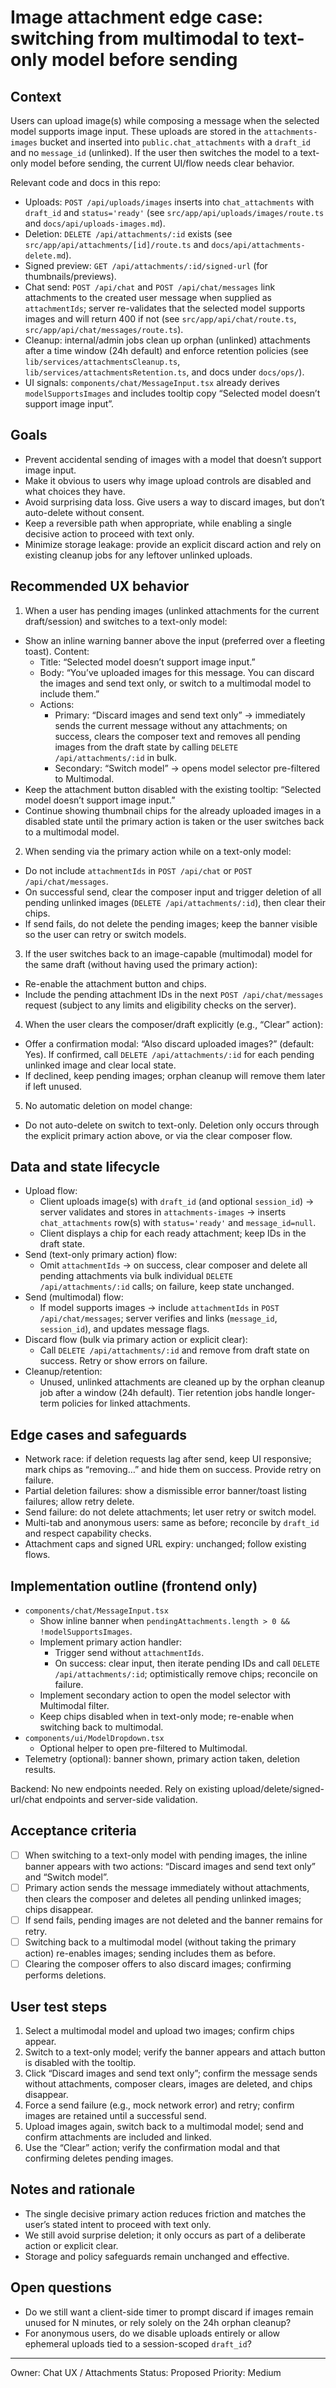 # Image attachment edge case: switching from multimodal to text-only model before sending

## Context

Users can upload image(s) while composing a message when the selected model supports image input. These uploads are stored in the `attachments-images` bucket and inserted into `public.chat_attachments` with a `draft_id` and no `message_id` (unlinked). If the user then switches the model to a text-only model before sending, the current UI/flow needs clear behavior.

Relevant code and docs in this repo:

- Uploads: `POST /api/uploads/images` inserts into `chat_attachments` with `draft_id` and `status='ready'` (see `src/app/api/uploads/images/route.ts` and `docs/api/uploads-images.md`).
- Deletion: `DELETE /api/attachments/:id` exists (see `src/app/api/attachments/[id]/route.ts` and `docs/api/attachments-delete.md`).
- Signed preview: `GET /api/attachments/:id/signed-url` (for thumbnails/previews).
- Chat send: `POST /api/chat` and `POST /api/chat/messages` link attachments to the created user message when supplied as `attachmentIds`; server re-validates that the selected model supports images and will return 400 if not (see `src/app/api/chat/route.ts`, `src/app/api/chat/messages/route.ts`).
- Cleanup: internal/admin jobs clean up orphan (unlinked) attachments after a time window (24h default) and enforce retention policies (see `lib/services/attachmentsCleanup.ts`, `lib/services/attachmentsRetention.ts`, and docs under `docs/ops/`).
- UI signals: `components/chat/MessageInput.tsx` already derives `modelSupportsImages` and includes tooltip copy “Selected model doesn’t support image input”.

## Goals

- Prevent accidental sending of images with a model that doesn’t support image input.
- Make it obvious to users why image upload controls are disabled and what choices they have.
- Avoid surprising data loss. Give users a way to discard images, but don’t auto-delete without consent.
- Keep a reversible path when appropriate, while enabling a single decisive action to proceed with text only.
- Minimize storage leakage: provide an explicit discard action and rely on existing cleanup jobs for any leftover unlinked uploads.

## Recommended UX behavior

1. When a user has pending images (unlinked attachments for the current draft/session) and switches to a text-only model:

- Show an inline warning banner above the input (preferred over a fleeting toast). Content:
  - Title: “Selected model doesn’t support image input.”
  - Body: “You’ve uploaded images for this message. You can discard the images and send text only, or switch to a multimodal model to include them.”
  - Actions:
    - Primary: “Discard images and send text only” → immediately sends the current message without any attachments; on success, clears the composer text and removes all pending images from the draft state by calling `DELETE /api/attachments/:id` in bulk.
    - Secondary: “Switch model” → opens model selector pre-filtered to Multimodal.
- Keep the attachment button disabled with the existing tooltip: “Selected model doesn’t support image input.”
- Continue showing thumbnail chips for the already uploaded images in a disabled state until the primary action is taken or the user switches back to a multimodal model.

2. When sending via the primary action while on a text-only model:

- Do not include `attachmentIds` in `POST /api/chat` or `POST /api/chat/messages`.
- On successful send, clear the composer input and trigger deletion of all pending unlinked images (`DELETE /api/attachments/:id`), then clear their chips.
- If send fails, do not delete the pending images; keep the banner visible so the user can retry or switch models.

3. If the user switches back to an image-capable (multimodal) model for the same draft (without having used the primary action):

- Re-enable the attachment button and chips.
- Include the pending attachment IDs in the next `POST /api/chat/messages` request (subject to any limits and eligibility checks on the server).

4. When the user clears the composer/draft explicitly (e.g., “Clear” action):

- Offer a confirmation modal: “Also discard uploaded images?” (default: Yes). If confirmed, call `DELETE /api/attachments/:id` for each pending unlinked image and clear local state.
- If declined, keep pending images; orphan cleanup will remove them later if left unused.

5. No automatic deletion on model change:

- Do not auto-delete on switch to text-only. Deletion only occurs through the explicit primary action above, or via the clear composer flow.

## Data and state lifecycle

- Upload flow:
  - Client uploads image(s) with `draft_id` (and optional `session_id`) → server validates and stores in `attachments-images` → inserts `chat_attachments` row(s) with `status='ready'` and `message_id=null`.
  - Client displays a chip for each ready attachment; keep IDs in the draft state.
- Send (text-only primary action) flow:
  - Omit `attachmentIds` → on success, clear composer and delete all pending attachments via bulk individual `DELETE /api/attachments/:id` calls; on failure, keep state unchanged.
- Send (multimodal) flow:
  - If model supports images → include `attachmentIds` in `POST /api/chat/messages`; server verifies and links (`message_id`, `session_id`), and updates message flags.
- Discard flow (bulk via primary action or explicit clear):
  - Call `DELETE /api/attachments/:id` and remove from draft state on success. Retry or show errors on failure.
- Cleanup/retention:
  - Unused, unlinked attachments are cleaned up by the orphan cleanup job after a window (24h default). Tier retention jobs handle longer-term policies for linked attachments.

## Edge cases and safeguards

- Network race: if deletion requests lag after send, keep UI responsive; mark chips as “removing…” and hide them on success. Provide retry on failure.
- Partial deletion failures: show a dismissible error banner/toast listing failures; allow retry delete.
- Send failure: do not delete attachments; let user retry or switch model.
- Multi-tab and anonymous users: same as before; reconcile by `draft_id` and respect capability checks.
- Attachment caps and signed URL expiry: unchanged; follow existing flows.

## Implementation outline (frontend only)

- `components/chat/MessageInput.tsx`
  - Show inline banner when `pendingAttachments.length > 0 && !modelSupportsImages`.
  - Implement primary action handler:
    - Trigger send without `attachmentIds`.
    - On success: clear input, then iterate pending IDs and call `DELETE /api/attachments/:id`; optimistically remove chips; reconcile on failure.
  - Implement secondary action to open the model selector with Multimodal filter.
  - Keep chips disabled when in text-only mode; re-enable when switching back to multimodal.
- `components/ui/ModelDropdown.tsx`
  - Optional helper to open pre-filtered to Multimodal.
- Telemetry (optional): banner shown, primary action taken, deletion results.

Backend: No new endpoints needed. Rely on existing upload/delete/signed-url/chat endpoints and server-side validation.

## Acceptance criteria

- [ ] When switching to a text-only model with pending images, the inline banner appears with two actions: “Discard images and send text only” and “Switch model”.
- [ ] Primary action sends the message immediately without attachments, then clears the composer and deletes all pending unlinked images; chips disappear.
- [ ] If send fails, pending images are not deleted and the banner remains for retry.
- [ ] Switching back to a multimodal model (without taking the primary action) re-enables images; sending includes them as before.
- [ ] Clearing the composer offers to also discard images; confirming performs deletions.

## User test steps

1. Select a multimodal model and upload two images; confirm chips appear.
2. Switch to a text-only model; verify the banner appears and attach button is disabled with the tooltip.
3. Click “Discard images and send text only”; confirm the message sends without attachments, composer clears, images are deleted, and chips disappear.
4. Force a send failure (e.g., mock network error) and retry; confirm images are retained until a successful send.
5. Upload images again, switch back to a multimodal model; send and confirm attachments are included and linked.
6. Use the “Clear” action; verify the confirmation modal and that confirming deletes pending images.

## Notes and rationale

- The single decisive primary action reduces friction and matches the user’s stated intent to proceed with text only.
- We still avoid surprise deletion; it only occurs as part of a deliberate action or explicit clear.
- Storage and policy safeguards remain unchanged and effective.

## Open questions

- Do we still want a client-side timer to prompt discard if images remain unused for N minutes, or rely solely on the 24h orphan cleanup?
- For anonymous users, do we disable uploads entirely or allow ephemeral uploads tied to a session-scoped `draft_id`?

---

Owner: Chat UX / Attachments
Status: Proposed
Priority: Medium
